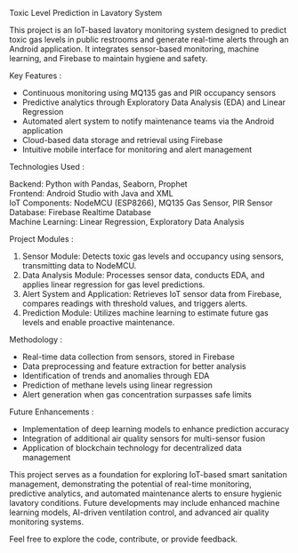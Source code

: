  Toxic Level Prediction in Lavatory System  

This project is an IoT-based lavatory monitoring system designed to predict toxic gas levels in public restrooms and generate real-time alerts through an Android application. It integrates sensor-based monitoring, machine learning, and Firebase to maintain hygiene and safety.  

Key Features :

- Continuous monitoring using MQ135 gas and PIR occupancy sensors  
- Predictive analytics through Exploratory Data Analysis (EDA) and Linear Regression  
- Automated alert system to notify maintenance teams via the Android application  
- Cloud-based data storage and retrieval using Firebase  
- Intuitive mobile interface for monitoring and alert management  

Technologies Used :

Backend: Python with Pandas, Seaborn, Prophet  
Frontend: Android Studio with Java and XML  
IoT Components: NodeMCU (ESP8266), MQ135 Gas Sensor, PIR Sensor  
Database: Firebase Realtime Database  
Machine Learning: Linear Regression, Exploratory Data Analysis  

Project Modules  :

1. Sensor Module: Detects toxic gas levels and occupancy using sensors, transmitting data to NodeMCU.  
2. Data Analysis Module: Processes sensor data, conducts EDA, and applies linear regression for gas level predictions.  
3. Alert System and Application: Retrieves IoT sensor data from Firebase, compares readings with threshold values, and triggers alerts.  
4. Prediction Module: Utilizes machine learning to estimate future gas levels and enable proactive maintenance.  

Methodology  :

- Real-time data collection from sensors, stored in Firebase  
- Data preprocessing and feature extraction for better analysis  
- Identification of trends and anomalies through EDA  
- Prediction of methane levels using linear regression  
- Alert generation when gas concentration surpasses safe limits  

Future Enhancements  :

- Implementation of deep learning models to enhance prediction accuracy  
- Integration of additional air quality sensors for multi-sensor fusion  
- Application of blockchain technology for decentralized data management  

This project serves as a foundation for exploring IoT-based smart sanitation management, demonstrating the potential of real-time monitoring, predictive analytics, and automated maintenance alerts to ensure hygienic lavatory conditions. Future developments may include enhanced machine learning models, AI-driven ventilation control, and advanced air quality monitoring systems.  

Feel free to explore the code, contribute, or provide feedback.
